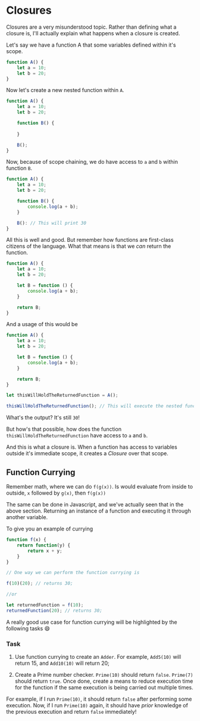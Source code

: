 # Closures

Closures are a very misunderstood topic. Rather than defining what a closure is, I'll actually explain what happens when a closure is created.

Let's say we have a function A that some variables defined within it's scope.

```javascript
function A() {
    let a = 10;
    let b = 20;
}
```

Now let's create a new nested function within `A`.

```javascript
function A() {
    let a = 10;
    let b = 20;

    function B() {
        
    }

    B();
}
```

Now, because of scope chaining, we do have access to `a` and `b` within function `B`.

```javascript
function A() {
    let a = 10;
    let b = 20;

    function B() {
        console.log(a + b);
    }

    B(): // This will print 30
}
```

All this is well and good. But remember how functions are first-class citizens of the language. What that means is that we *can* return the function.


```javascript
function A() {
    let a = 10;
    let b = 20;

    let B = function () {
        console.log(a + b);
    }

    return B;
}
```

And a usage of this would be

```javascript
function A() {
    let a = 10;
    let b = 20;

    let B = function () {
        console.log(a + b);
    }

    return B;
}

let thisWillHoldTheReturnedFunction = A();

thisWillHoldTheReturnedFunction(); // This will execute the nested function.
```

What's the output? It's still `30`!

But how's that possible, how does the function `thisWillHoldTheReturnedFunction` have access to `a` and `b`.

And this is what a closure is. When a function has access to variables outside it's immediate scope, it creates a *Closure* over that scope.

## Function Currying

Remember math, where we can do `f(g(x))`. Is would evaluate from inside to outside, `x` followed by `g(x)`, then `f(g(x))`

The same can be done in Javascript, and we've actually seen that in the above section. Returning an instance of a function and executing it through another variable.

To give you an example of currying

```javascript
function f(x) {
    return function(y) {
        return x + y;
    }
}

// One way we can perform the function currying is

f(10)(20); // returns 30;

//or 

let returnedFunction = f(10);
returnedFunction(20); // returns 30;
```

A really good use case for function currying will be highlighted by the following tasks :smile:

### Task

1. Use function currying to create an `Adder`. For example, `Add5(10)` will return 15, and `Add10(10)` will return 20;

2. Create a Prime number checker. `Prime(10)` should return `false`. `Prime(7)` should return `true`. Once done, create a means to reduce execution time for the function if the same execution is being carried out multiple times.

For example, if I run `Prime(10)`, it should return `false` after performing some execution. Now, if I run `Prime(10)` again, it should have *prior* knowledge of the previous execution and return `false` immediately!